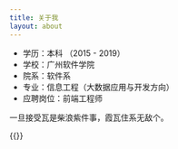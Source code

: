 ```yaml
---
title: 关于我
layout: about
---
```

- 学历：本科 （2015 - 2019）
- 学校：广州软件学院
- 院系：软件系
- 专业：信息工程（大数据应用与开发方向）
- 应聘岗位：前端工程师

一旦接受瓦是柴浪紫件事，霞瓦住系无敌个。


{{<bilibili BV1t5411S7RQ>}}

